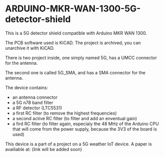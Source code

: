 # ARDUINO-MKR-WAN-1300-5G-detector-shield

This is a 5G detector shield compatible with Arduino MKR WAN 1300.

The PCB software used is KiCAD. The project is archived, you can unarchive it with KiCAD.

There is two project inside, one simply named 5G, has a UMCC connector for the antenna.

The second one is called 5G_SMA, and has a SMA connector for the antenna.


The device contains:

- an antenna connector
- a 5G n78 band filter
- a RF detector (LTC5531)
- a first RC filter (to remove the highest frequencies)
- a second active RC filter (to filter and add an enventual gain)
- a fird RC filter (to filter again, especialy the 48 MHz of the Arduino CPU that will come from the power supply, because the 3V3 of the board is used)


This device is a part of a project on a 5G weather IoT device. A paper is availiable at: (link will be added soon)
